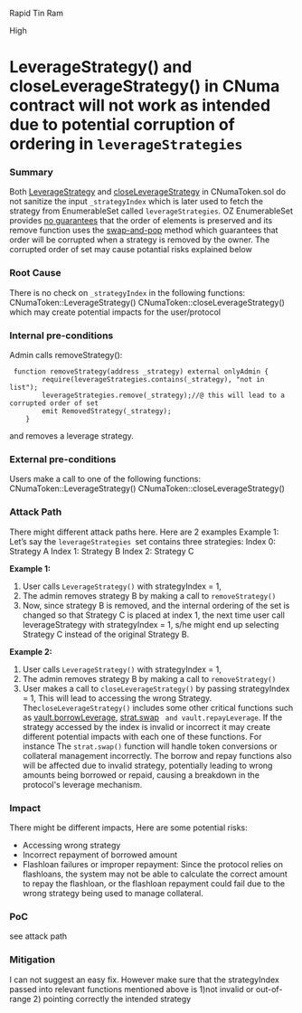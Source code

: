 Rapid Tin Ram

High

# LeverageStrategy() and closeLeverageStrategy() in CNuma contract will not work as intended due to potential corruption of ordering in `leverageStrategies`

### Summary

Both [LeverageStrategy](https://github.com/sherlock-audit/2024-12-numa-audit/blob/ae1d7781efb4cb2c3a40c642887ddadeecabb97d/Numa/contracts/lending/CNumaToken.sol#L141) and [closeLeverageStrategy](https://github.com/sherlock-audit/2024-12-numa-audit/blob/ae1d7781efb4cb2c3a40c642887ddadeecabb97d/Numa/contracts/lending/CNumaToken.sol#L243) in CNumaToken.sol do not sanitize the input `_strategyIndex` which is later used to fetch the strategy  from EnumerableSet called `leverageStrategies`. OZ EnumerableSet  provides [no guarantees](https://github.com/OpenZeppelin/openzeppelin-contracts/blob/4c3ef87cf57b448a0b5fc68b8ce6604a31b60814/contracts/utils/structs/EnumerableSet.sol#L16) that the
 order of elements is preserved and its remove function uses the [swap-and-pop](https://github.com/OpenZeppelin/openzeppelin-contracts/blob/4c3ef87cf57b448a0b5fc68b8ce6604a31b60814/contracts/utils/structs/EnumerableSet.sol#L89-L91) method 
 which guarantees that order will be corrupted when a strategy is removed by the owner. The corrupted order of set may cause potantial risks explained below

### Root Cause

There is no check on  `_strategyIndex` in the following functions:
CNumaToken::LeverageStrategy() 
CNumaToken::closeLeverageStrategy()
which may create potential impacts for the user/protocol

### Internal pre-conditions

Admin calls removeStrategy():
```solidity
 function removeStrategy(address _strategy) external onlyAdmin {
        require(leverageStrategies.contains(_strategy), "not in list");
        leverageStrategies.remove(_strategy);//@ this will lead to a corrupted order of set
        emit RemovedStrategy(_strategy);
    }
```
and removes a leverage strategy. 

### External pre-conditions

Users make a call to one of the following functions:
CNumaToken::LeverageStrategy() 
CNumaToken::closeLeverageStrategy()


### Attack Path

There might different attack paths here. Here are 2 examples
Example 1: Let’s say the `leverageStrategies `set contains three strategies:
Index 0: Strategy A
Index 1: Strategy B
Index 2: Strategy C

**Example 1:**
1. User calls `LeverageStrategy()` with strategyIndex = 1,
2. The admin removes strategy B by making a call to `removeStrategy()`
3. Now, since strategy B is removed, and the internal ordering of the set is changed so that Strategy C is placed at index 1, the next time user call leverageStrategy with strategyIndex = 1, s/he might end up selecting Strategy C instead of the original Strategy B.

**Example 2:**
1. User calls `LeverageStrategy()` with strategyIndex = 1,
2. The admin removes strategy B by making a call to `removeStrategy()`
3. User makes a call to `closeLeverageStrategy()` by passing strategyIndex = 1, This will lead to accessing the wrong Strategy. The`closeLeverageStrategy()` includes some other critical functions such as [vault.borrowLeverage](https://github.com/sherlock-audit/2024-12-numa-audit/blob/ae1d7781efb4cb2c3a40c642887ddadeecabb97d/Numa/contracts/lending/CNumaToken.sol#L285),  [strat.swap](https://github.com/sherlock-audit/2024-12-numa-audit/blob/ae1d7781efb4cb2c3a40c642887ddadeecabb97d/Numa/contracts/lending/CNumaToken.sol#L314) ` and vault.repayLeverage`. If the strategy accessed by the index is invalid or incorrect  it may create different potential impacts with each one of these functions. For instance The `strat.swap()` function will  handle token conversions or collateral management incorrectly.
The borrow and repay functions also will be affected due  to invalid strategy, potentially leading to wrong amounts being borrowed or repaid, causing a breakdown in the protocol's leverage mechanism.


### Impact

There might be different impacts, Here are some potential risks:

- Accessing wrong strategy
- Incorrect repayment  of borrowed amount
- Flashloan failures or improper repayment: Since the protocol relies on flashloans, the system may not be able to calculate the correct amount to repay the flashloan, or the flashloan repayment could fail due to the wrong strategy being used to manage collateral.



### PoC

see attack path

### Mitigation

I can not suggest an easy fix. However make sure that the strategyIndex passed into relevant  functions mentioned above is 
1)not invalid or out-of-range 
2) pointing correctly the intended strategy